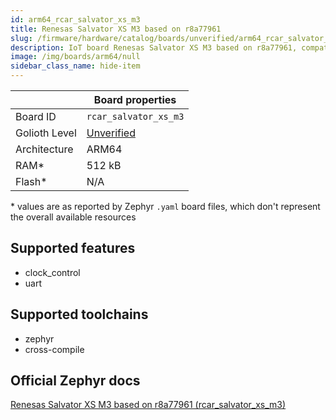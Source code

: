 ```yaml
---
id: arm64_rcar_salvator_xs_m3
title: Renesas Salvator XS M3 based on r8a77961
slug: /firmware/hardware/catalog/boards/unverified/arm64_rcar_salvator_xs_m3
description: IoT board Renesas Salvator XS M3 based on r8a77961, compatible with Golioth at unverified level.
image: /img/boards/arm64/null
sidebar_class_name: hide-item
---
```


[//]: # (This is an auto-generated file, do not edit! Changes to it will be lost upon re-generation)



|                | Board properties     |
| -------------  | -------------------- |
| Board ID       | `rcar_salvator_xs_m3` |
| Golioth Level  | [Unverified](/firmware/hardware#unverified-boards) |
| Architecture   | ARM64 |
| RAM*           | 512 kB |
| Flash*         | N/A |

\* values are as reported by Zephyr `.yaml` board files, which don't represent the overall available resources



## Supported features

* clock_control
* uart

## Supported toolchains

* zephyr
* cross-compile

## Official Zephyr docs

[Renesas Salvator XS M3 based on r8a77961 (rcar_salvator_xs_m3)](https://docs.zephyrproject.org/latest/boards/arm64/rcar_salvator_xs_m3/doc/index.html)
